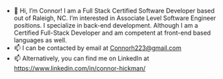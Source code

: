 - 👋 Hi, I’m Connor! 
I am a Full Stack Certified Software Developer based out of Raleigh, NC. 
I’m interested in Associate Level Software Engineer positions. 
I specialize in back-end development. Although I am a Certified Full-Stack Developer and am competent at front-end based languages as well.
- 📫 I can be contacted by email at Connorh223@gmail.com
- 📫 Alternatively, you can find me on LinkedIn at https://www.linkedin.com/in/connor-hickman/

